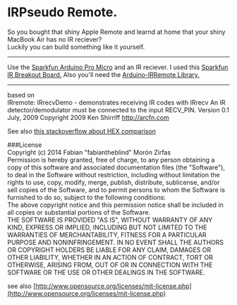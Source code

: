 IRPseudo Remote.
================

So you bought that shiny Apple Remote and learnd at home that
your shiny MacBook Air has no IR reciever?  
Luckily you can build something like it yourself.  

----------

Use the [Sparkfun Arduino Pro Micro](https://www.sparkfun.com/products/12640) and an IR reciever. I used this [Sparkfun IR Breakout Board.](https://www.sparkfun.com/products/8554) Also you'll need  the [Arduino-IRRemote Library.](https://github.com/shirriff/Arduino-IRremote)  

----------

based on  
IRremote: IRrecvDemo - demonstrates receiving IR codes with IRrecv
An IR detector/demodulator must be connected to the input RECV_PIN.
Version 0.1 July, 2009
Copyright 2009 Ken Shirriff
http://arcfn.com

See also [this stackoverflow about HEX comparison](http://stackoverflow.com/questions/15113128/ir-hex-comparison)

###License  
Copyright (c)  2014 Fabian "fabiantheblind" Morón Zirfas  
Permission is hereby granted, free of charge, to any person obtaining a copy of this software and associated documentation files (the "Software"), to deal in the Software  without restriction, including without limitation the rights to use, copy, modify, merge, publish, distribute, sublicense, and/or sell copies of the Software, and to  permit persons to whom the Software is furnished to do so, subject to the following conditions:  
The above copyright notice and this permission notice shall be included in all copies or substantial portions of the Software.  
THE SOFTWARE IS PROVIDED "AS IS", WITHOUT WARRANTY OF ANY KIND, EXPRESS OR IMPLIED, INCLUDING BUT NOT LIMITED TO THE WARRANTIES OF MERCHANTABILITY, FITNESS FOR A  PARTICULAR PURPOSE AND NONINFRINGEMENT. IN NO EVENT SHALL THE AUTHORS OR COPYRIGHT HOLDERS BE LIABLE FOR ANY CLAIM, DAMAGES OR OTHER LIABILITY, WHETHER IN AN ACTION OF  CONTRACT, TORT OR OTHERWISE, ARISING FROM, OUT OF OR IN CONNECTION WITH THE SOFTWARE OR THE USE OR OTHER DEALINGS IN THE SOFTWARE.  

see also [http://www.opensource.org/licenses/mit-license.php](http://www.opensource.org/licenses/mit-license.php)  